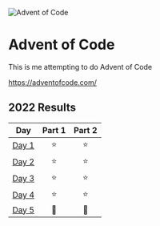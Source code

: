 ![Advent of Code](https://blog.pythondiscord.com/content/images/size/w1000/2021/03/AoC_banner.png)

# Advent of Code

This is me attempting to do Advent of Code

https://adventofcode.com/

## **2022 Results**

|                   **Day**                    | **Part 1** | **Part 2** |
| :------------------------------------------: | :--------: | :--------: |
| [Day 1](https://adventofcode.com/2022/day/1) |     ⭐     |     ⭐     |
| [Day 2](https://adventofcode.com/2022/day/2) |     ⭐     |     ⭐     |
| [Day 3](https://adventofcode.com/2022/day/3) |     ⭐     |     ⭐     |
| [Day 4](https://adventofcode.com/2022/day/4) |     ⭐     |     ⭐     |
| [Day 5](https://adventofcode.com/2022/day/5) |     🧊     |     🧊     |

